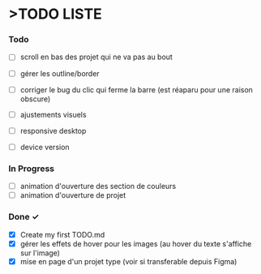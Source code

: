 # >TODO LISTE


### Todo
- [ ] scroll en bas des projet qui ne va pas au bout 
- [ ] gérer les outline/border
- [ ] corriger le bug du clic qui ferme la barre (est réaparu pour une raison obscure)
- [ ] ajustements visuels
- [ ] responsive desktop  
- [ ] device version    
   

### In Progress

- [ ] animation d'ouverture des section de couleurs
- [ ] animation d'ouverture de projet 

### Done ✓

- [x] Create my first TODO.md
- [x] gérer les effets de hover pour les images (au hover du texte s'affiche sur l'image) 
- [x] mise en page d'un projet type (voir si transferable depuis Figma)    